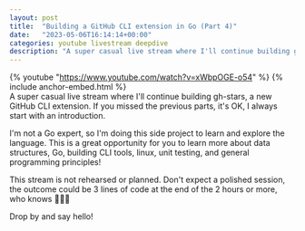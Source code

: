 ```yaml
---
layout: post
title:  "Building a GitHub CLI extension in Go (Part 4)"
date:   "2023-05-06T16:14:14+00:00"
categories: youtube livestream deepdive
description: "A super casual live stream where I'll continue building gh-stars, a new GitHub CLI extension. (Part 4)"
---
```

{% youtube  "https://www.youtube.com/watch?v=xWbpOGE-o54" %}
{% include anchor-embed.html %}
<br />
A super casual live stream where I'll continue building gh-stars, a new GitHub CLI extension. If you missed the previous parts, it's OK, I always start with an introduction.

I'm not a Go expert, so I'm doing this side project to learn and explore the language. This is a great opportunity for you to learn more about data structures, Go, building CLI tools, linux, unit testing, and general programming principles!

This stream is not rehearsed or planned. Don't expect a polished session, the outcome could be 3 lines of code at the end of the 2 hours or more, who knows 🤷‍♂️😄 

Drop by and say hello!
